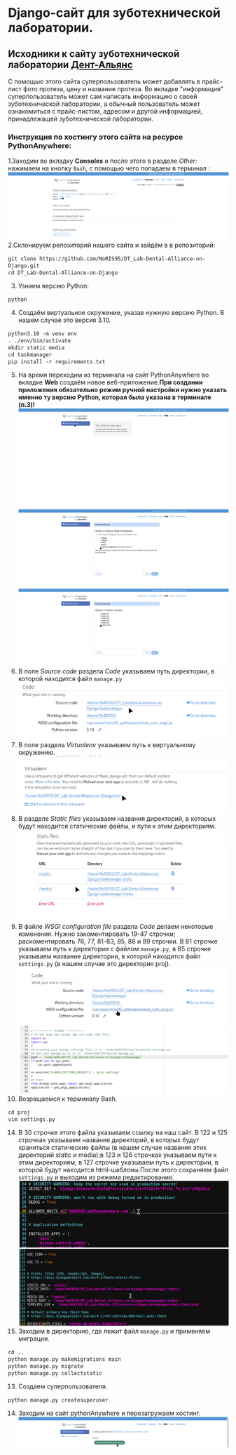 # Django-сайт для зуботехнической лаборатории.
## Исходники к сайту  зуботехнической лаборатории [Дент-Альянс](https://noris95.pythonanywhere.com/price/)
С помощью этого сайта суперпользователь может добавлять в прайс-лист фото протеза, цену и название протеза. Во вкладке "информация" суперпользователь может сам написать информацию о своей зуботехнической лаборатории, а обычный пользователь может ознакомиться с прайс-листом, адресом и другой информацией, принадлежащей зуботехнической лаборатории.
### Инструкция по хостингу этого сайта на ресурсе PythonAnywhere: ###
  1.Заходим во вкладку __Consoles__ и после этого в разделе _Other:_ нажимаем на кнопку `Bash`, с помощью чего попадаем в терминал :
  ![](assets/Open_Bash_terminal.png "Open Bash terminal")
  2.Склонируем репозиторий нашего сайта и зайдём в в репозиторий:
  ```
  git clone https://github.com/NoRIS95/DT_Lab-Dental-Alliance-on-Django.git
  cd DT_Lab-Dental-Alliance-on-Django 
  ```
  3. Узнаем версию Python:
  ```
  python
  ```
  4. Создаём виртуальное окружение, указав нужную версию Python. В нашем случае это версия 3.10.
  ```
  python3.10 -m venv env
  . ./env/bin/activate
  mkdir static media
  cd taskmanager
  pip install -r requirements.txt
  ```
  5. На время переходим из терминала на сайт PythonAnywhere во вкладке __Web__ создаём новое веб-приложение.__При  создании приложения обязательно режим ручной настройки нужно указать именно ту версию Python, которая была указана в терминале (п.3)!__
  ![](assets/Create_new_app.png "Start of create a new web app.")
  ![](assets/Manual_configuration.png "Button for manual configuration.")
  ![](assets/Select%20_Python_version.png "Select a Python version.")
  7. В поле _Source code_ раздела _Code_ указываем путь директории, в которой находится файл `manage.py`
  ![](assets/Path_to_manage-py.png "Path to manage.py file.")
  9. В поле раздела _Virtualenv_ указываем путь к виртуальному окружению.
  ![](assets/Path_to_virtualenv.png "Path to virtualenv.")
  11. В разделе _Static files_ указываем названия директорий, в которых будут находится статические файлы, и пути к этим директориям.
  ![](assets/Path_to_static_files.png "Path to directories with static files")
  12. В файле _WSGI configuration file_ раздела _Code_ делаем некоторые изменения. Нужно закоментировать 19-47 строчки; раскоментировать 76, 77, 81-83, 85, 88 и 89 строчки. В 81 строчке указываем путь к директории с файлом `manage.py`, в 85 строчке указываем название директории, в которой находится файл `settings.py` (в нашем случае это директория proj).
  ![](assets/Where_WSGI_configuration_file.png "Push for editing a WSGI configuration file there") 
  ![](assets/Prepared_WSGI_configuration_file.png "Prepared WSGI configuration file") 
  13. Возращаемся к терминалу Bash.
  ```
  cd proj
  vim settings.py
  ```
  14. В 30 строчке этого файла указываем ссылку на наш сайт. В 122 и 125 строчках указываем названия директорий, в которых будут храниться статические файлы (в нашем случае названия этих директорий static и media);в 123 и 126 строчках указываем пути к этим директориям; в 127 строчке указываем путь к директории, в которой будут находится html-шаблоны.После этого сохраняем файл `settings.py` и выходим из режима редактирования.
  ![](assets/Prepared_33_line.png "Prepared 33 line")
  ![](assets/Prepared_other_lines.png "Prepared 122, 123, 125-127 lines.")
  15. Заходим в директорию, где лежит файл `manage.py` и применяем миграции.
  ```
  cd ..
  python manage.py makemigrations main
  python manage.py migrate
  python manage.py collectstatic
  ```
  13. Создаем суперпользователя.
  ```
  python manage.py createsuperuser
  ```
  14. Заходим на сайт pythonAnywhere и перезагружаем хостинг.
  ![](assets/Reload_hosting.png "Button for reload hosting.")
